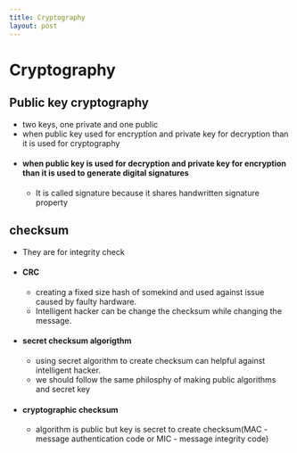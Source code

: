 ```yaml
---
title: Cryptography
layout: post
---
```

    
# Cryptography

## Public key cryptography 
* two keys, one private and one public 
* when public key used for encryption and private key for decryption than it is used for cryptography 
* #### when public key is used for decryption and private key for encryption than it is used to generate digital signatures 
	* It is called signature because it shares handwritten signature property 

## checksum 
* They are for integrity check 
* #### CRC 
	* creating a fixed size hash of somekind and used against issue caused by faulty hardware. 
	* Intelligent hacker can be change the checksum while changing the message. 
* #### secret checksum algorigthm 
	* using secret algorithm to create checksum can helpful against intelligent hacker. 
	* we should follow the same philosphy of making public algorithms and secret key 
* #### cryptographic checksum 
	* algorithm is public but key is secret to create checksum(MAC - message authentication code or MIC - message integrity code) 
